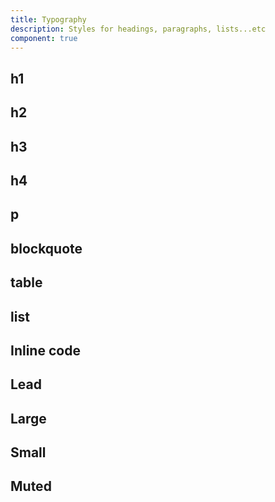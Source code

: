 ```yaml
---
title: Typography
description: Styles for headings, paragraphs, lists...etc
component: true
---
```


<script>
  import {  ComponentExample } from "$components/docs"
  import { TypographyBlockquote, TypographyH1, TypographyH2, TypographyH3, TypographyH4, TypographyInlineCode, TypographyLarge, TypographyLead, TypographyList, TypographyMuted, TypographyP, TypographySmall, TypographyTable, TypographyDemo } from '@/registry/default/example'
</script>

<ComponentExample
src="src/lib/registry/default/example/typography/typography-demo.svelte">

<div slot="example" class="[&>div.min-h-[350px]]:p-6">
<TypographyDemo />
</div>

</ComponentExample>

## h1

<ComponentExample src="src/lib/registry/default/example/typography/typography-h1.svelte" >

<div slot="example">
  <TypographyH1 />
</div>

</ComponentExample>

## h2

<ComponentExample src="src/lib/registry/default/example/typography/typography-h2.svelte">

<div slot="example">
  <TypographyH2 />
</div>

</ComponentExample>

## h3

<ComponentExample src="src/lib/registry/default/example/typography/typography-h3.svelte" >

<div slot="example">
  <TypographyH3 />
</div>

</ComponentExample>

## h4

<ComponentExample src="src/lib/registry/default/example/typography/typography-h4.svelte" >

<div slot="example">
  <TypographyH4 />
</div>

</ComponentExample>

## p

<ComponentExample src="src/lib/registry/default/example/typography/typography-p.svelte">

<div slot="example">
  <TypographyP />
</div>

</ComponentExample>

## blockquote

<ComponentExample src="src/lib/registry/default/example/typography/typography-blockquote.svelte">

<div slot="example">
<TypographyBlockquote />
</div>

</ComponentExample>

## table

<ComponentExample src="src/lib/registry/default/example/typography/typography-table.svelte">

<div slot="example">
  <TypographyTable />
</div>

</ComponentExample>

## list

<ComponentExample src="src/lib/registry/default/example/typography/typography-list.svelte">

<div slot="example">
  <TypographyList />
</div>

</ComponentExample>

## Inline code

<ComponentExample
src="src/lib/registry/default/example/typography/typography-inline-code.svelte">

<div slot="example">
  <TypographyInlineCode />
</div>

</ComponentExample>

## Lead

<ComponentExample src="src/lib/registry/default/example/typography/typography-lead.svelte">

<div slot="example">
  <TypographyLead />
</div>

</ComponentExample>

## Large

<ComponentExample src="src/lib/registry/default/example/typography/typography-large.svelte">

<div slot="example">
  <TypographyLarge />
</div>

</ComponentExample>

## Small

<ComponentExample
src="src/lib/registry/default/example/typography/typography-small.svelte">

<div slot="example">
  <TypographySmall />
</div>

</ComponentExample>

## Muted

<ComponentExample src="src/lib/registry/default/example/typography/typography-muted.svelte">

<div slot="example">
  <TypographyMuted />
</div>

</ComponentExample>
